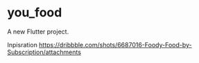 # you_food

A new Flutter project.

Inpisration
https://dribbble.com/shots/6687016-Foody-Food-by-Subscription/attachments
